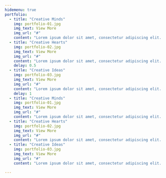 ```yaml
---
hidemenu: true
portfolio:
  - title: "Creative Minds"
    img: portfolio-01.jpg
    img_text: View More
    img_url: "#"
    content: "Lorem ipsum dolor sit amet, consectetur adipiscing elit. Nunc ultricies nulla non metus pulvinar imperdiet. Praesent non adipiscing libero."
  - title: "Creative Hearts"
    img: portfolio-02.jpg
    img_text: View More
    img_url: "#"
    content: "Lorem ipsum dolor sit amet, consectetur adipiscing elit. Nunc ultricies nulla non metus pulvinar imperdiet. Praesent non adipiscing libero."
    delay: 0.5
  - title: "Creative Ideas"
    img: portfolio-03.jpg
    img_text: View More
    img_url: "#"
    content: "Lorem ipsum dolor sit amet, consectetur adipiscing elit. Nunc ultricies nulla non metus pulvinar imperdiet. Praesent non adipiscing libero."
    delay: 1 
  - title: "Creative Minds"
    img: portfolio-01.jpg
    img_text: View More
    img_url: "#"
    content: "Lorem ipsum dolor sit amet, consectetur adipiscing elit. Nunc ultricies nulla non metus pulvinar imperdiet. Praesent non adipiscing libero."
  - title: "Creative Hearts"
    img: portfolio-02.jpg
    img_text: View More
    img_url: "#"
    content: "Lorem ipsum dolor sit amet, consectetur adipiscing elit. Nunc ultricies nulla non metus pulvinar imperdiet. Praesent non adipiscing libero."
  - title: "Creative Ideas"
    img: portfolio-03.jpg
    img_text: View More
    img_url: "#"
    content: "Lorem ipsum dolor sit amet, consectetur adipiscing elit. Nunc ultricies nulla non metus pulvinar imperdiet. Praesent non adipiscing libero."       

---
```

